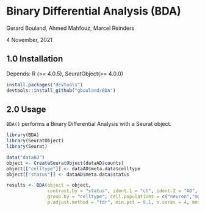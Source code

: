 # Binary Differential Analysis (BDA)
Gerard Bouland, Ahmed Mahfouz, Marcel Reinders

4 November, 2021

## 1.0 Installation

Depends:
  R (>= 4.0.5), SeuratObject(>= 4.0.0)

``` r
install.packages("devtools")
devtools::install_github("gbouland/BDA")
```
## 2.0 Usage
`BDA()` performs a Binary Differential Analysis with a Seurat object.
``` r
library(BDA)
library(SeuratObject)
library(Seurat)
```

```r
data("dataAD")
object <- CreateSeuratObject(dataAD$counts)
object[["celltype"]] <- dataAD$meta.data$celltype
object[["status"]] <- dataAD$meta.data$status
```
```r
results <- BDA(object = object,
               contrast.by = "status", ident.1 = "ct", ident.2 = "AD",
               group.by = "celltype", cell.populations = c("neuron","mg","OPC"),
               p.adjust.method = "fdr", min.pct = 0.1, n.cores = 4, method = "LR")
```
